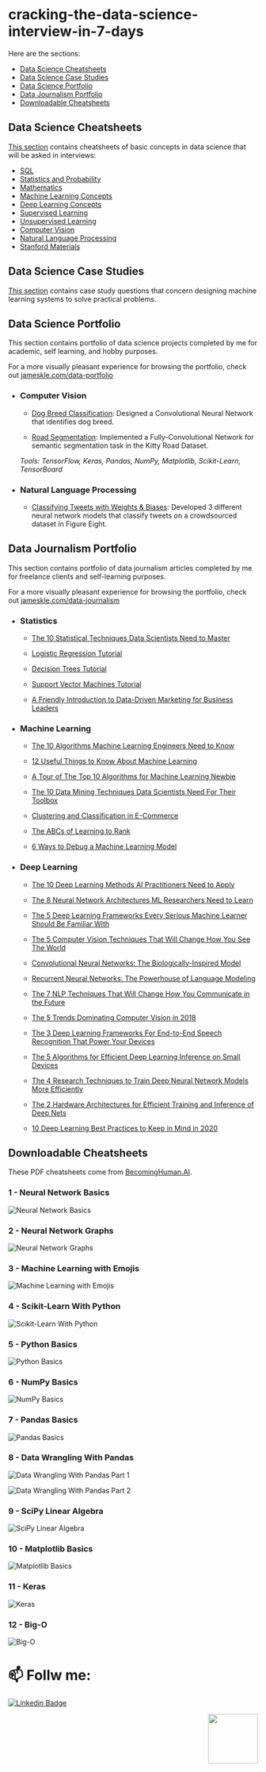# cracking-the-data-science-interview-in-7-days

Here are the sections:

* [Data Science Cheatsheets](#data-science-cheatsheets)
* [Data Science Case Studies](#data-science-case-studies)
* [Data Science Portfolio](#data-science-portfolio)
* [Data Journalism Portfolio](#data-journalism-portfolio)
* [Downloadable Cheatsheets](#downloadable-cheatsheets)

## Data Science Cheatsheets

[This section](https://github.com/piyushpathak03/cracking-the-data-science-interview-in-7-days/tree/master/Cheatsheets) contains cheatsheets of basic concepts in data science that will be asked in interviews:

* [SQL](https://github.com/piyushpathak03/cracking-the-data-science-interview-in-7-days/tree/master/Cheatsheets#sql)
* [Statistics and Probability](https://github.com/piyushpathak03/cracking-the-data-science-interview-in-7-days/tree/master/Cheatsheets#statistics-and-probability)
* [Mathematics](https://github.com/piyushpathak03/cracking-the-data-science-interview-in-7-days/tree/master/Cheatsheets#mathematics)
* [Machine Learning Concepts](https://github.com/piyushpathak03/cracking-the-data-science-interview-in-7-days/tree/master/Cheatsheets#machine-learning-concepts)
* [Deep Learning Concepts](https://github.com/piyushpathak03/cracking-the-data-science-interview-in-7-days/tree/master/Cheatsheets#deep-learning-concepts)
* [Supervised Learning](https://github.com/piyushpathak03/cracking-the-data-science-interview-in-7-days/tree/master/Cheatsheets#supervised-learning)
* [Unsupervised Learning](https://github.com/piyushpathak03/cracking-the-data-science-interview-in-7-days/tree/master/Cheatsheets#unsupervised-learning)
* [Computer Vision](https://github.com/piyushpathak03/cracking-the-data-science-interview-in-7-days/tree/master/Cheatsheets#computer-vision)
* [Natural Language Processing](https://piyushpathak03/cracking-the-data-science-interview-in-7-days/tree/master/Cheatsheets#natural-language-processing)
* [Stanford Materials](https://github.com/piyushpathak03/cracking-the-data-science-interview-in-7-days/tree/master/Cheatsheets#stanford-materials)


## Data Science Case Studies
[This section](https://github.com/piyushpathak03/cracking-the-data-science-interview-in-7-days/tree/master/Case-Studies) contains case study questions that concern designing machine learning systems to solve practical problems.

## Data Science Portfolio

This section contains portfolio of data science projects completed by me for academic, self learning, and hobby purposes.

For a more visually pleasant experience for browsing the portfolio, check out [jameskle.com/data-portfolio](https://jameskle.com/data-portfolio)


- ### Computer Vision

    - [Dog Breed Classification](https://medium.com/nanonets/how-to-easily-build-a-dog-breed-image-classification-model-2fd214419cde): Designed a Convolutional Neural Network that identifies dog breed.

    - [Road Segmentation](https://medium.com/nanonets/how-to-do-image-segmentation-using-deep-learning-c673cc5862ef): Implemented a Fully-Convolutional Network for semantic segmentation task in the Kitty Road Dataset.

    _Tools: TensorFlow, Keras, Pandas, NumPy, Matplotlib, Scikit-Learn, TensorBoard_

- ### Natural Language Processing

    - [Classifying Tweets with Weights & Biases](https://www.wandb.com/articles/classifying-tweets-with-wandb): Developed 3 different neural network models that classify tweets on a crowdsourced dataset in Figure Eight.


## Data Journalism Portfolio

This section contains portfolio of data journalism articles completed by me for freelance clients and self-learning purposes.

For a more visually pleasant experience for browsing the portfolio, check out [jameskle.com/data-journalism](https://jameskle.com/data-journalism)

- ### Statistics

    - [The 10 Statistical Techniques Data Scientists Need to Master](https://www.kdnuggets.com/2017/11/10-statistical-techniques-data-scientists-need-master.html)

    - [Logistic Regression Tutorial](https://www.datacamp.com/community/tutorials/logistic-regression-R)

    - [Decision Trees Tutorial](https://www.datacamp.com/community/tutorials/decision-trees-R)

    - [Support Vector Machines Tutorial](https://www.datacamp.com/community/tutorials/support-vector-machines-r)

    - [A Friendly Introduction to Data-Driven Marketing for Business Leaders](https://www.topbots.com/data-driven-marketing-for-business-leaders/)

- ### Machine Learning

    - [The 10 Algorithms Machine Learning Engineers Need to Know](https://www.kdnuggets.com/2016/08/10-algorithms-machine-learning-engineers.html)

    - [12 Useful Things to Know About Machine Learning](https://www.kdnuggets.com/2018/04/12-useful-things-know-about-machine-learning.html)

    - [A Tour of The Top 10 Algorithms for Machine Learning Newbie](https://builtin.com/data-science/tour-top-10-algorithms-machine-learning-newbies)

    - [The 10 Data Mining Techniques Data Scientists Need For Their Toolbox](https://builtin.com/data-science/10-data-mining-techniques-data-scientists-need-their-toolbox)

    - [Clustering and Classification in E-Commerce](https://lucidworks.com/2019/01/24/clustering-classification-supervised-unsupervised-learning-ecommerce/)

    - [The ABCs of Learning to Rank](https://lucidworks.com/post/abcs-learning-to-rank/)

    - [6 Ways to Debug a Machine Learning Model](https://www.wandb.com/articles/debug-ml-model)

- ### Deep Learning

    - [The 10 Deep Learning Methods AI Practitioners Need to Apply](https://www.kdnuggets.com/2017/12/10-deep-learning-methods-ai-practitioners-need-apply.html)

    - [The 8 Neural Network Architectures ML Researchers Need to Learn](https://www.kdnuggets.com/2018/02/8-neural-network-architectures-machine-learning-researchers-need-learn.html)

    - [The 5 Deep Learning Frameworks Every Serious Machine Learner Should Be Familiar With](https://heartbeat.fritz.ai/the-5-deep-learning-frameworks-every-serious-machine-learner-should-be-familiar-with-93f4d469d24c)

    - [The 5 Computer Vision Techniques That Will Change How You See The World](https://heartbeat.fritz.ai/the-5-computer-vision-techniques-that-will-change-how-you-see-the-world-1ee19334354b)

    - [Convolutional Neural Networks: The Biologically-Inspired Model](https://www.codementor.io/@james_aka_yale/convolutional-neural-networks-the-biologically-inspired-model-iq6s48zms)

    - [Recurrent Neural Networks: The Powerhouse of Language Modeling](https://builtin.com/data-science/recurrent-neural-networks-powerhouse-language-modeling)

    - [The 7 NLP Techniques That Will Change How You Communicate in the Future](https://heartbeat.fritz.ai/the-7-nlp-techniques-that-will-change-how-you-communicate-in-the-future-part-i-f0114b2f0497)

    - [The 5 Trends Dominating Computer Vision in 2018](https://heartbeat.fritz.ai/the-5-trends-that-dominated-computer-vision-in-2018-de38fbb9bd86)

    - [The 3 Deep Learning Frameworks For End-to-End Speech Recognition That Power Your Devices](https://heartbeat.fritz.ai/the-3-deep-learning-frameworks-for-end-to-end-speech-recognition-that-power-your-devices-37b891ddc380)

    - [The 5 Algorithms for Efficient Deep Learning Inference on Small Devices](https://heartbeat.fritz.ai/the-5-algorithms-for-efficient-deep-learning-inference-on-small-devices-bcc2d18aa806)

    - [The 4 Research Techniques to Train Deep Neural Network Models More Efficiently](https://heartbeat.fritz.ai/the-4-research-techniques-to-train-deep-neural-network-models-more-efficiently-810ea2886205)

    - [The 2 Hardware Architectures for Efficient Training and Inference of Deep Nets](https://heartbeat.fritz.ai/the-2-types-of-hardware-architectures-for-efficient-training-and-inference-of-deep-neural-networks-a034850e26dd)

    - [10 Deep Learning Best Practices to Keep in Mind in 2020](https://nanonets.com/blog/10-best-practices-deep-learning/)

## Downloadable Cheatsheets

These PDF cheatsheets come from [BecomingHuman.AI](https://becominghuman.ai/cheat-sheets-for-ai-neural-networks-machine-learning-deep-learning-big-data-science-pdf-f22dc900d2d7).

### 1 - Neural Network Basics

![Neural Network Basics](Neural_Nets_Basics.png)

### 2 - Neural Network Graphs

![Neural Network Graphs](Neural_Nets_Graphs.png)

### 3 - Machine Learning with Emojis

![Machine Learning with Emojis](ML_In_Emoji.png)

### 4 - Scikit-Learn With Python

![Scikit-Learn With Python](Scikit_Learn_With_Python.png)

### 5 - Python Basics

![Python Basics](Python_Basics.png)

### 6 - NumPy Basics

![NumPy Basics](NumPy_Basics.png)

### 7 - Pandas Basics

![Pandas Basics](Pandas_Basics.png)

### 8 - Data Wrangling With Pandas

![Data Wrangling With Pandas Part 1](Data_Wrangling_With_Pandas_Part1.png)

![Data Wrangling With Pandas Part 2](Data_Wrangling_With_Pandas_Part2.png)

### 9 - SciPy Linear Algebra

![SciPy Linear Algebra](SciPy_Linear_Algebra.png)

### 10 - Matplotlib Basics

![Matplotlib Basics](Matplotlib_Basics.png)

### 11 - Keras

![Keras](Keras.png)

### 12 - Big-O

![Big-O](Big-O.png)

# 📫 Follw me: 

[![Linkedin Badge](https://img.shields.io/badge/-PiyushPathak-blue?style=flat-square&logo=Linkedin&logoColor=white&link=https://www.linkedin.com/in/piyushpathak03/)](https://www.linkedin.com/in/piyushpathak03/)

<p  align="right"><img height="100" src = "https://media.giphy.com/media/l3URDstnIjBNY7rwLB/giphy.gif"></p>
